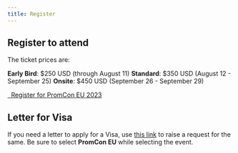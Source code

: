 ```yaml
---
title: Register
---
```


## Register to attend

The ticket prices are:

**Early Bird**: $250 USD (through August 11)
**Standard**: $350 USD (August 12 - September 25)
**Onsite**: $450 USD (September 26 - September 29)

<a class="btn btn-lg btn-default" href="https://cvent.me/Lnv8XD" target="_blank" role="button">
  <i class="fa fa-briefcase"></i>&nbsp;&nbsp;Register for PromCon EU 2023
</a>

## Letter for Visa

If you need a letter to apply for a Visa, use [this link](https://events.linuxfoundation.org/about/visa-request/) to raise a request for the same. Be sure to select <b>PromCon EU</b> while selecting the event.
